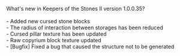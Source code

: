 What's new in Keepers of the Stones II version 1.0.0.35?<br/>
<br />- Added new cursed stone blocks
<br />- The radius of interaction between storages has been reduced
<br />- Сursed pillar texture has been updated
<br />- Raw copyrium block texture updated
<br />- [Bugfix] Fixed a bug that caused the structure not to be generated